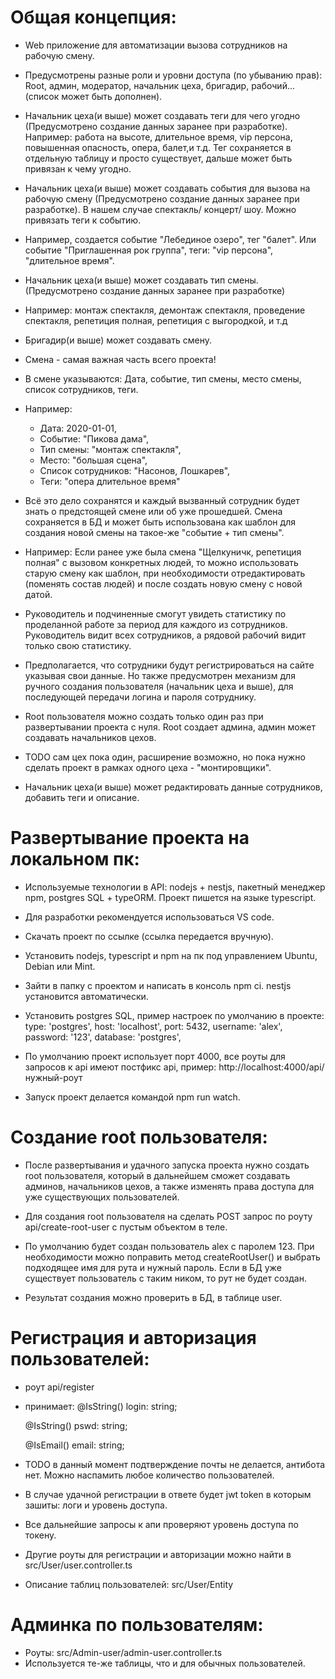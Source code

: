 # Общая концепция:
- Web приложение для автоматизации вызова сотрудников на рабочую смену.
- Предусмотрены разные роли и уровни доступа (по убыванию прав): Root, админ, модератор, начальник цеха, бригадир, рабочий... (список может быть дополнен).

- Начальник цеха(и выше) может создавать теги для чего угодно (Предусмотрено создание данных заранее при разработке).
Например: работа на высоте, длительное время, vip персона, повышенная опасность, опера, балет,и т.д. Тег сохраняется в отдельную таблицу и просто существует, дальше может быть привязан к чему угодно.

- Начальник цеха(и выше) может создавать события для вызова на рабочую смену (Предусмотрено создание данных заранее при разработке).
 В нашем случае спектакль/ концерт/ шоу. Можно привязать теги к событию.
- Например, создается событие "Лебединое озеро", тег "балет". Или событие "Приглашенная рок группа", теги: "vip персона", "длительное время".

- Начальник цеха(и выше) может создавать тип смены. (Предусмотрено создание данных заранее при разработке)
- Например: монтаж спектакля, демонтаж спектакля, проведение спектакля, репетиция полная, репетиция с выгородкой, и т.д

- Бригадир(и выше) может создавать смену.
- Смена - самая важная часть всего проекта!
- В смене указываются: Дата, событие, тип смены, место смены, список сотрудников, теги.
- Например: 
    - Дата: 2020-01-01, 
    - Событие: "Пикова дама",
    - Тип смены: "монтаж спектакля",
    - Место: "большая сцена",
    - Список сотрудников: "Насонов, Лошкарев", 
    - Теги: "опера длительное время"

- Всё это дело сохранятся и каждый вызванный сотрудник будет знать о предстоящей смене или об уже прошедшей. Смена сохраняется в БД и может быть использована как шаблон для создания новой смены на такое-же "событие + тип смены".
- Например: Если ранее уже была смена "Щелкуничк, репетиция полная" с вызовом конкретных людей, то можно использовать старую смену как шаблон, при необходимости отредактировать (поменять состав людей) и после создать новую смену с новой датой.

- Руководитель и подчиненные смогут увидеть статистику по проделанной работе за период для каждого из сотрудников. Руководитель видит всех сотрудников, а рядовой рабочий видит только свою статистику.

- Предполагается, что сотрудники будут регистрироваться на сайте указывая свои данные. Но также предусмотрен механизм для ручного создания пользователя (начальник цеха и выше), для последующей передачи логина и пароля сотруднику.
- Root пользователя можно создать только один раз при развертывании проекта с нуля. Root создает админа, админ может создавать начальников цехов.

- TODO сам цех пока один, расширение возможно, но пока нужно сделать проект в рамках одного цеха - "монтировщики".

- Начальник цеха(и выше) может редактировать данные сотрудников, добавить теги и описание.

# Развертывание проекта на локальном пк:
- Используемые технологии в API: nodejs + nestjs, пакетный менеджер npm, postgres SQL + typeORM. Проект пишется на языке typescript.
- Для разработки рекомендуется использоваться VS code.

- Скачать проект по ссылке (ссылка передается вручную).
- Установить nodejs, typescript и npm на пк под управлением Ubuntu, Debian или Mint.
- Зайти в папку с проектом и написать в консоль npm ci. nestjs  установится автоматически.
- Установить postgres SQL, пример настроек по умолчанию в проекте:
      type: 'postgres',
      host: 'localhost',
      port: 5432,
      username: 'alex',
      password: '123',
      database: 'postgres',

- По умолчанию проект использует порт 4000, все роуты для запросов к api имеют постфикс api, пример: http://localhost:4000/api/нужный-роут

- Запуск проект делается командой npm run watch.

# Создание root пользователя:
- После развертывания и удачного запуска проекта нужно создать root пользователя, который в дальнейшем сможет создавать админов, начальников цехов, а также изменять права доступа для уже существующих пользователей.

- Для создания root пользователя на сделать POST запрос по роуту api/create-root-user с пустым объектом в теле.
- По умолчанию будет создан пользователь alex с паролем 123. При необходимости можно поправить метод createRootUser() и выбрать подходящее имя для рута и нужный пароль. Если в БД уже существует пользователь с таким ником, то рут не будет создан.
- Результат создания можно проверить в БД, в таблице user.

# Регистрация и авторизация пользователей:
- роут api/register
- принимает: 
    @IsString()
    login: string;

    @IsString()
    pswd: string;

    @IsEmail()
    email: string;

- TODO в данный момент подтверждение почты не делается, антибота нет. Можно наспамить любое количество пользователей.
- В случае удачной регистрации в ответе будет jwt token в которым зашиты: логи и уровень доступа.
- Все дальнейшие запросы к апи проверяют уровень доступа по токену.

- Другие роуты для регистрации и авторизации можно найти в src/User/user.controller.ts
- Описание таблиц пользователей: src/User/Entity

# Админка по пользователям:

- Роуты: src/Admin-user/admin-user.controller.ts
- Используется те-же таблицы, что и для обычных пользователей.
